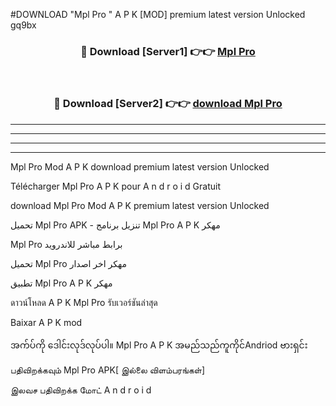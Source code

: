 #DOWNLOAD "Mpl Pro " A P K [MOD] premium latest version Unlocked gq9bx 



<div align="center">

<h3>🔴 Download [Server1] 👉👉 <a href="https://apkdownload12.web.app/?title=Mpl Pro ">Mpl Pro  </a></h3><br>

<h3>🔴 Download [Server2] 👉👉 <a href="https://apkdownload12.web.app/?title=Mpl Pro ">download Mpl Pro  </a></h3>
</div>


----------------------------------------------------------

----------------------------------------------------------

----------------------------------------------------------

----------------------------------------------------------


Mpl Pro  Mod A P K download premium latest version Unlocked

Télécharger  Mpl Pro  A P K pour A n d r o i d Gratuit

download Mpl Pro  Mod A P K premium latest version Unlocked

تحميل Mpl Pro  APK - تنزيل برنامج Mpl Pro  A P K مهكر

Mpl Pro  برابط مباشر للاندرويد

تحميل Mpl Pro  مهكر اخر اصدار

تطبيق Mpl Pro  A P K مهكر

ดาวน์โหลด A P K Mpl Pro  รับเวอร์ชันล่าสุด

Baixar A P K mod

အက်ပ်ကို ဒေါင်းလုဒ်လုပ်ပါ။ Mpl Pro  A P K အမည်သည်ကူကိုင်Andriod ဗားရှင်း

பதிவிறக்கவும் Mpl Pro  APK[ இல்லை விளம்பரங்கள்] 
 
இலவச பதிவிறக்க மோட் A n d r o i d



